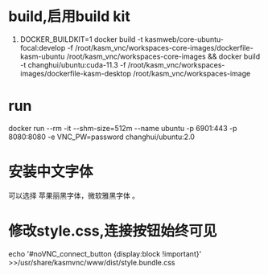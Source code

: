 # build,启用build kit

1. DOCKER_BUILDKIT=1  docker build -t kasmweb/core-ubuntu-focal:develop -f /root/kasm_vnc/workspaces-core-images/dockerfile-kasm-ubuntu   /root/kasm_vnc/workspaces-core-images && docker build -t changhui/ubuntu:cuda-11.3  -f /root/kasm_vnc/workspaces-images/dockerfile-kasm-desktop /root/kasm_vnc/workspaces-image

# run
 docker run --rm -it --shm-size=512m --name ubuntu -p 6901:443 -p 8080:8080 -e VNC_PW=password changhui/ubuntu:2.0

# 安装中文字体
可以选择 苹果丽黑字体，微软雅黑字体
。

# 修改style.css,连接按钮始终可见
echo '#noVNC_connect_button {display:block !important}' >>/usr/share/kasmvnc/www/dist/style.bundle.css
